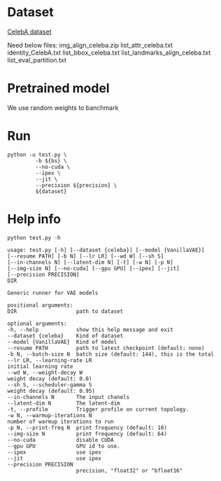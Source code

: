 # Dataset

[CelebA dataset](http://mmlab.ie.cuhk.edu.hk/projects/CelebA.html)

Need below files:
img_align_celeba.zip
list_attr_celeba.txt
identity_CelebA.txt
list_bbox_celeba.txt
list_landmarks_align_celeba.txt
list_eval_partition.txt

# Pretrained model

We use random weights to banchmark

# Run

```
python -u test.py \
         -b ${bs} \
         --no-cuda \
         --ipex \
         --jit \
         --precision ${precision} \
         ${dataset}
```

# Help info

```
python test.py -h

usage: test.py [-h] [--dataset {celeba}] [--model {VanillaVAE}]
[--resume PATH] [-b N] [--lr LR] [--wd W] [--sh S]
[--in-channels N] [--latent-dim N] [-t] [-w N] [-p N]
[--img-size N] [--no-cuda] [--gpu GPU] [--ipex] [--jit]
[--precision PRECISION]
DIR

Generic runner for VAE models

positional arguments:
DIR                   path to dataset

optional arguments:
-h, --help            show this help message and exit
--dataset {celeba}    Kind of dataset
--model {VanillaVAE}  Kind of model
--resume PATH         path to latest checkpoint (default: none)
-b N, --batch-size N  batch size (default: 144), this is the total
--lr LR, --learning-rate LR
initial learning rate
--wd W, --weight-decay W
weight decay (default: 0.0)
--sh S, --scheduler-gamma S
weight decay (default: 0.95)
--in-channels N       The input chanels
--latent-dim N        The latent-dim
-t, --profile         Trigger profile on current topology.
-w N, --warmup-iterations N
number of warmup iterations to run
-p N, --print-freq N  print frequency (default: 10)
--img-size N          print frequency (default: 64)
--no-cuda             disable CUDA
--gpu GPU             GPU id to use.
--ipex                use ipex
--jit                 use ipex
--precision PRECISION
                      precision, "float32" or "bfloat16"
```

